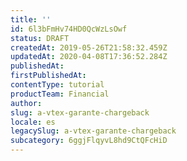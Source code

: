 ```yaml
---
title: ''
id: 6l3bFmHv74HD0QcWzLsOwf
status: DRAFT
createdAt: 2019-05-26T21:58:32.459Z
updatedAt: 2020-04-08T17:36:52.284Z
publishedAt: 
firstPublishedAt: 
contentType: tutorial
productTeam: Financial
author: 
slug: a-vtex-garante-chargeback
locale: es
legacySlug: a-vtex-garante-chargeback
subcategory: 6ggjFlqyvL8hd9CtQFcHiD
---
```




